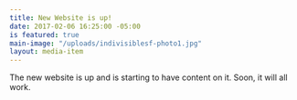 ```yaml
---
title: New Website is up!
date: 2017-02-06 16:25:00 -05:00
is featured: true
main-image: "/uploads/indivisiblesf-photo1.jpg"
layout: media-item
---
```


The new website is up and is starting to have content on it.
Soon, it will all work.